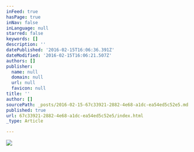 ```yaml
---
inFeed: true
hasPage: true
inNav: false
inLanguage: null
starred: false
keywords: []
description: ''
datePublished: '2016-02-15T16:06:36.391Z'
dateModified: '2016-02-15T16:06:21.507Z'
authors: []
publisher:
  name: null
  domain: null
  url: null
  favicon: null
title: ''
author: []
sourcePath: _posts/2016-02-15-67c33921-2882-4e68-a1dc-ea54ed5c52e5.md
published: true
url: 67c33921-2882-4e68-a1dc-ea54ed5c52e5/index.html
_type: Article

---
```

![](https://the-grid-user-content.s3-us-west-2.amazonaws.com/ff689e93-8402-4d57-beed-43cf42cfb475.jpg)